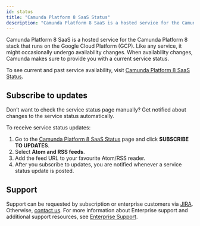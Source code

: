 ```yaml
---
id: status
title: "Camunda Platform 8 SaaS Status"
description: "Camunda Platform 8 SaaS is a hosted service for the Camunda Platform 8 stack that runs on the Google Cloud Platform (GCP)."
---
```


Camunda Platform 8 SaaS is a hosted service for the Camunda Platform 8 stack that runs on the Google Cloud Platform (GCP). Like any service, it might occasionally undergo availability changes. When availability changes, Camunda makes sure to provide you with a current service status.

To see current and past service availability, visit [Camunda Platform 8 SaaS Status](https://status.camunda.io).

## Subscribe to updates

Don’t want to check the service status page manually? Get notified about changes to the service status automatically.

To receive service status updates:

1. Go to the [Camunda Platform 8 SaaS Status](https://status.camunda.io) page and click **SUBSCRIBE TO UPDATES**.
1. Select **Atom and RSS feeds**.
1. Add the feed URL to your favourite Atom/RSS reader.
1. After you subscribe to updates, you are notified whenever a service status update is posted.

## Support

Support can be requested by subscription or enterprise customers via [JIRA](https://jira.camunda.com/projects/SUPPORT/). Otherwise, [contact us](/contact). For more information about Enterprise support and additional support resources, see [Enterprise Support](https://camunda.com/support/).
